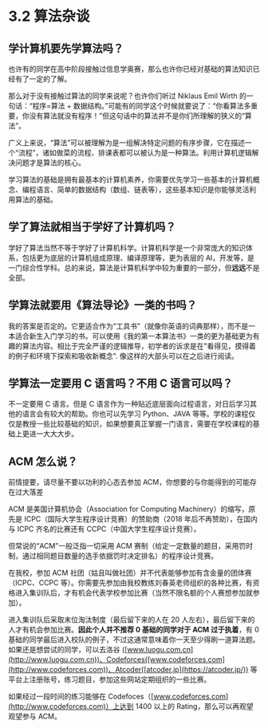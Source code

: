 # 3.2 算法杂谈

## 学计算机要先学算法吗？

也许有的同学在高中阶段接触过信息学奥赛，那么也许你已经对基础的算法知识已经有了一定的了解。

那么对于没有接触过算法的同学来说呢？也许你们听过 Niklaus Emil Wirth 的一句话：“程序=算法 + 数据结构。”可能有的同学这个时候就要说了：“你看算法多重要，你没有算法就没有程序！”但这句话中的算法并不是你们所理解的狭义的“算法”。

广义上来说，“算法”可以被理解为是一组解决特定问题的有序步骤，它在描述一个“流程”，诸如做菜的流程、排课表都可以被认为是一种算法。利用计算机逻辑解决问题才是算法的核心。

学习算法的基础是拥有最基本的计算机素养，你需要优先学习一些基本的计算机概念、编程语言、简单的数据结构（数组、链表等），这些基本知识是你能够灵活利用算法的基础。

## 学了算法就相当于学好了计算机吗？

学好了算法当然不等于学好了计算机科学。计算机科学是一个非常庞大的知识体系，包括更为底层的计算机组成原理、编译原理等，更为表层的 AI，开发等，是一门综合性学科。总的来说，算法是计算机科学中较为重要的一部分，但**远远**不是全部。

## 学算法就要用《算法导论》一类的书吗？

我的答案是否定的。它更适合作为“工具书”（就像你英语的词典那样），而不是一本适合新生入门学习的书。可以使用《我的第一本算法书》一类的更为基础更为有趣的算法内容。相比于完全严谨的逻辑推导，初学者的诉求是在"看得见，摸得着的例子和环境下探索和吸收新概念". 像这样的大部头可以在之后进行阅读。

## 学算法一定要用 C 语言吗？不用 C 语言可以吗？

不一定要用 C 语言。但是 C 语言作为一种贴近底层面向过程语言，对日后学习其他的语言会有较大的帮助。你也可以先学习 Python、JAVA 等等。学校的课程仅仅是教授一些比较基础的知识，如果想要真正掌握一门语言，需要在学校课程的基础上更进一大大大步。

## ACM 怎么说？

前情提要，请尽量不要以功利的心态去参加 ACM，你想要的与你能得到的可能存在过大落差

ACM 是美国计算机协会（Association for Computing Machinery）的缩写，原先是 ICPC（国际大学生程序设计竞赛）的赞助商（2018 年后不再赞助），在国内与 ICPC 齐名的比赛还有 CCPC（中国大学生程序设计竞赛）。

但常说的“ACM”一般泛指一切采用 ACM 赛制（给定一定数量的题目，采用罚时制，通过相同题目数量的选手依据罚时决定排名）的程序设计竞赛。

在我校，参加 ACM 社团（姑且叫做社团）并不代表能够参加有含金量的团体赛（ICPC、CCPC 等）。你需要先参加由我校教练刘春英老师组织的各种比赛，有资格进入集训队后，才有机会代表学校参加比赛（当然不限名额的个人赛想参加就参加）。

进入集训队后采取末位淘汰制度（最后留下来的人在 20 人左右），最后留下来的人才有机会参加比赛。**因此个人并不推荐 0 基础的同学对于 ACM 过于执着**，有 0 基础的同学最后进入校队的例子，不过这通常意味着你一天至少得刷一道算法题。如果还是想尝试的同学，可以去洛谷 ([www.luogu.com.cn](http://www.luogu.com.cn))、Codeforces([www.codeforces.com](http://www.codeforces.com))、Atcoder([atcoder.jp](https://atcoder.jp/)) 等平台上注册账号，练习题目，参加这些网站定期组织的一些比赛。

如果经过一段时间的练习能够在 Codefoces（[www.codeforces.com](http://www.codeforces.com)）上达到 1400 以上的 Rating，那么可以再观望观望参与 ACM。
